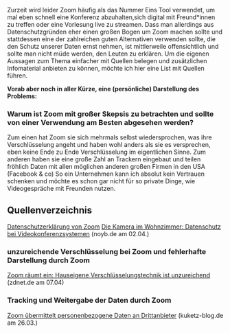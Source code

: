 Zurzeit wird leider Zoom häufig als das Nummer Eins Tool verwendet, 
um mal eben schnell eine Konferenz abzuhalten,sich digital mit Freund*innen zu treffen oder eine Vorlesung live zu streamen.
Dass man allerdings aus Datenschutzgründen eher einen großen Bogen um Zoom machen sollte und stattdessen eine der zahlreichen guten Alternativen verwenden sollte, 
die den Schutz unserer Daten ernst nehmen, ist mittlerweile offensichtlich und sollte man nicht müde werden, den Leuten zu erklären. 
Um die eigenen Aussagen zum Thema einfacher mit Quellen belegen 
und zusätzlichen Infomaterial anbieten zu können, möchte ich hier eine List mit Quellen führen.

**Vorab aber noch in aller Kürze, eine (persönliche) Darstellung des Problems:**
### Warum ist Zoom mit großer Skepsis zu betrachten und sollte von einer Verwendung am Besten abgesehen werden?

Zum einen hat Zoom sie sich mehrmals selbst wiedersprochen, 
was ihre Verschlüsselung angeht und haben wohl anders als sie es versprechen, 
eben keine Ende zu Ende Verschlüsselung im eigentlichen Sinne.
Zum anderen haben sie eine große Zahl an Trackern eingebaut und teilen fröhlich Daten mit allen möglichen anderen großen Firmen in den USA (Facebook & co)
So ein Unternehmen kann ich absolut kein Vertrauen schenken und möchte es schon gar nicht für so private Dinge, wie Videogespräche mit Freunden nutzen.

## Quellenverzeichnis
[Datenschutzerklärung von Zoom](https://zoom.us/de-de/privacy.html)
[Die Kamera im Wohnzimmer: Datenschutz bei Videokonferenzsystemen](https://noyb.eu/de/unterbrochene-uebertragung) (noyb.de am 02.04.)
### unzureichende Verschlüsselung bei Zoom und fehlerhafte Darstellung durch Zoom
[Zoom räumt ein: Hauseigene Verschlüsselungstechnik ist unzureichend](https://www.zdnet.de/88378671/zoom-raeumt-ein-hauseigene-verschluesselungstechnik-ist-unzureichend/) (zdnet.de am 07.04)


### Tracking und Weitergabe der Daten durch Zoom
[Zoom übermittelt personenbezogene Daten an Drittanbieter](https://www.kuketz-blog.de/zoom-uebermittelt-personenbezogene-daten-an-drittanbieter/) (kuketz-blog.de am 26.03.)
